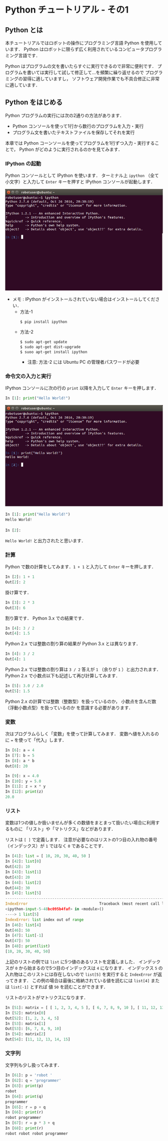 
# Python チュートリアル - その1

## Python とは

本チュートリアルではロボットの操作にプログラミング言語 Python を使用しています．
Python はロボットに限らず広く利用されているコンピュータプログラミング言語です．

Python はプログラムの文を書いたらすぐに実行できるので非常に便利です．
プログラムを書いては実行して試して修正して...を頻繁に繰り返せるので
プログラミングの習得に適していますし，
ソフトウェア開発作業でも不具合修正に非常に適しています．


## Python をはじめる

Python プログラムの実行には次の2通りの方法があります．

- Python コンソールを使って1行から数行のプログラムを入力・実行
- プログラム文を書いたテキストファイルを保存してそれを実行

本章では Python コーンソールを使ってプログラムを1行ずつ入力・実行することで，
Python がどのように実行されるのかを見てみます．


### IPython の起動

Python コンソールとして IPython を使います．
ターミナル上 `ipython` （全て小文字）と入力して `Enter` キーを押すと
IPython コンソールが起動します．

![IPython - Starts](images/ipython_starts.png)

- メモ : IPython がインストールされていない場合はインストールしてください．
  - 方法-1
    ```
    $ pip install ipython
    ```
  - 方法-2
    ```
    $ sudo apt-get update
    $ sudo apt-get dist-upgrade
    $ suoo apt-get install ipython
    ```
    - 注意: 方法-2 には Ubuntu PC の管理者パスワードが必要


### 命令文の入力と実行

IPython コンソールに次の行の `print` 以降を入力して `Enter` キーを押します．

```python
In [1]: print("Hello World!")
```

![IPython - Hello World!](images/ipython_hello-world.png)

```python
In [1]: print("Hello World!")
Hello World!

In [2]:
```

`Hello World!` と出力されたと思います．


### 計算

Python で数の計算をしてみます．`1 + 1` と入力して `Enter` キーを押します．

```python
In [2]: 1 + 1
Out[2]: 2
```

掛け算です．

```python
In [3]: 2 * 3
Out[3]: 6
```

割り算です．
Python 3.x での結果です．

```python
In [4]: 3 / 2
Out[4]: 1.5
```

Python 2.x では整数の割り算の結果が Python 3.x とは異なります．

```python
In [4]: 3 / 2
Out[4]: 1
```

Python 2.x では整数の割り算は `3 / 2` 答えが `1` （余りが `1` ）と出力されます．<br>
Python 2.x で小数点以下も記述して再び計算してみます．

```python
In [5]: 3.0 / 2.0
Out[5]: 1.5
```

Python 2.x の計算では整数（整数型）を扱っているのか，
小数点を含んだ数（浮動小数点型）を扱っているのか
を意識する必要があります．


### 変数

次はプログラムらしく「変数」を使って計算してみます．
変数へ値を入れるのに `=` を使って「代入」します．

```python
In [6]: a = 4
In [7]: b = 5
In [8]: a * b
Out[8]: 20
```

```python
In [9]: x = 4.0
In [10]: y = 5.0
In [11]: z = x * y
In [12]: print(z)
20.0
```


### リスト

変数は1つの値しか扱いませんが多くの数値をまとまって扱いたい場合に利用するものに
「リスト」や「マトリクス」などがあります．

リストは `[ ]` で定義します．
注意が必要なのはリストの1つ目の入れ物の番号（インデックス）が
`1` ではなく `0` であることです．

```python
In [41]: list = [ 10, 20, 30, 40, 50 ]
In [42]: list[0]
Out[42]: 10
In [43]: list[1]
Out[43]: 20
In [44]: list[2]
Out[44]: 30
In [45]: list[5]
---------------------------------------------------------------------------
IndexError                                Traceback (most recent call last)
<ipython-input-5-48bc095b4faf> in <module>()
----> 1 list[5]
IndexError: list index out of range
In [46]: list[4]
Out[46]: 50
In [47]: list[-1]
Out[47]: 50
In [48]: print(list)
[10, 20, 30, 40, 50]
```

上記のリストの例では `list` に5つ値のあるリストを定義しました．
インデックスが `0` から始まるので5つ目のインデックスは `4` になります．
インデックス `5` の入れ物はこのリストには存在しないので `list[5]` を実行すると
`IndexError` が返ってきます．
この例の場合は最後に格納されている値を読むには `list[4]` または `list[-1]` とすれば
値 `50` を読むことができます．

リストのリストがマトリクスになります．

```python
In [51]: matrix = [ [ 1, 2, 3, 4, 5 ], [ 6, 7, 8, 9, 10 ], [ 11, 12, 13, 14, 15] ]
In [52]: matrix[0]
Out[52]: [1, 2, 3, 4, 5]
In [53]: matrix[1]
Out[53]: [6, 7, 8, 9, 10]
In [54]: matrix[2]
Out[54]: [11, 12, 13, 14, 15]
```


### 文字列

文字列も少し扱ってみます．

```python
In [61]: p = 'robot '
In [62]: q = 'programmer'
In [63]: print(p)
robot
In [64]: print(q)
programmer
In [65]: r = p + q
In [66]: print(r)
robot programmer
In [67]: r = p * 3 + q
In [68]: print(r)
robot robot robot programmer
```


<!-- EOF -->
